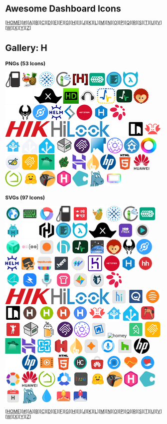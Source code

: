 # Awesome Dashboard Icons

[[HOME](..)][[#](gallery.md)][[A](gallery-a.md)][[B](gallery-b.md)][[C](gallery-c.md)][[D](gallery-d.md)][[E](gallery-e.md)][[F](gallery-f.md)][[G](gallery-g.md)][[H](gallery-h.md)][[I](gallery-i.md)][[J](gallery-j.md)][[K](gallery-k.md)][[L](gallery-l.md)][[M](gallery-m.md)][[N](gallery-n.md)][[O](gallery-o.md)][[P](gallery-p.md)][[Q](gallery-q.md)][[R](gallery-r.md)][[S](gallery-s.md)][[T](gallery-t.md)][[U](gallery-u.md)][[V](gallery-v.md)][[W](gallery-w.md)][[X](gallery-x.md)][[Y](gallery-y.md)][[Z](gallery-z.md)]

# Gallery: H

### PNGs (53 Icons)

<img src="../icons/hammond.png" alt="hammond" height="50"> <img src="../icons/handbrake.png" alt="handbrake" height="50"> <img src="../icons/haproxy.png" alt="haproxy" height="50"> <img src="../icons/harbor.png" alt="harbor" height="50"> <img src="../icons/hard-forum.png" alt="hard-forum" height="50"> <img src="../icons/harvester.png" alt="harvester" height="50"> <img src="../icons/hastypaste.png" alt="hastypaste" height="50"> <img src="../icons/hasura.png" alt="hasura" height="50"> <img src="../icons/hatsh-light.png" alt="hatsh-light" height="50"> <img src="../icons/hatsh.png" alt="hatsh" height="50"> <img src="../icons/hdhomerun.png" alt="hdhomerun" height="50"> <img src="../icons/headphones.png" alt="headphones" height="50"> <img src="../icons/healthchecks-v2.png" alt="healthchecks-v2" height="50"> <img src="../icons/healthchecks.png" alt="healthchecks" height="50"> <img src="../icons/hedgedoc.png" alt="hedgedoc" height="50"> <img src="../icons/heimdall-light.png" alt="heimdall-light" height="50"> <img src="../icons/heimdall.png" alt="heimdall" height="50"> <img src="../icons/helium-token.png" alt="helium-token" height="50"> <img src="../icons/helm.png" alt="helm" height="50"> <img src="../icons/helper-scripts.png" alt="helper-scripts" height="50"> <img src="../icons/hetzner.png" alt="hetzner" height="50"> <img src="../icons/hexo.png" alt="hexo" height="50"> <img src="../icons/hifiberry.png" alt="hifiberry" height="50"> <img src="../icons/hikvision.png" alt="hikvision" height="50"> <img src="../icons/hilook-logo.png" alt="hilook-logo" height="50"> <img src="../icons/hoarder-light.png" alt="hoarder-light" height="50"> <img src="../icons/hoarder.png" alt="hoarder" height="50"> <img src="../icons/homarr.png" alt="homarr" height="50"> <img src="../icons/home-assistant-alt.png" alt="home-assistant-alt" height="50"> <img src="../icons/home-assistant-light.png" alt="home-assistant-light" height="50"> <img src="../icons/home-assistant.png" alt="home-assistant" height="50"> <img src="../icons/homebox.png" alt="homebox" height="50"> <img src="../icons/homebridge.png" alt="homebridge" height="50"> <img src="../icons/homepage.png" alt="homepage" height="50"> <img src="../icons/homer.png" alt="homer" height="50"> <img src="../icons/homeseer.png" alt="homeseer" height="50"> <img src="../icons/homey.png" alt="homey" height="50"> <img src="../icons/honeygain.png" alt="honeygain" height="50"> <img src="../icons/hoobs.png" alt="hoobs" height="50"> <img src="../icons/hoppscotch.png" alt="hoppscotch" height="50"> <img src="../icons/hortusfox.png" alt="hortusfox" height="50"> <img src="../icons/hostinger.png" alt="hostinger" height="50"> <img src="../icons/hotio.png" alt="hotio" height="50"> <img src="../icons/hp.png" alt="hp" height="50"> <img src="../icons/html.png" alt="html" height="50"> <img src="../icons/huawei.png" alt="huawei" height="50"> <img src="../icons/hubitat.png" alt="hubitat" height="50"> <img src="../icons/hugging-face.png" alt="hugging-face" height="50"> <img src="../icons/huginn.png" alt="huginn" height="50"> <img src="../icons/hugo.png" alt="hugo" height="50"> <img src="../icons/humhub.png" alt="humhub" height="50"> <img src="../icons/hydra.png" alt="hydra" height="50"> <img src="../icons/hyperion.png" alt="hyperion" height="50">

### SVGs (97 Icons)

<img src="../icons/habit-browser.svg" alt="habit-browser" height="50"> <img src="../icons/hackers-keyboard.svg" alt="hackers-keyboard" height="50"> <img src="../icons/halo-browser.svg" alt="halo-browser" height="50"> <img src="../icons/hammond.svg" alt="hammond" height="50"> <img src="../icons/hamro-patro.svg" alt="hamro-patro" height="50"> <img src="../icons/handbrake.svg" alt="handbrake" height="50"> <img src="../icons/haproxy.svg" alt="haproxy" height="50"> <img src="../icons/harbor.svg" alt="harbor" height="50"> <img src="../icons/harvester.svg" alt="harvester" height="50"> <img src="../icons/hashdroid.svg" alt="hashdroid" height="50"> <img src="../icons/hashicorp-light.svg" alt="hashicorp-light" height="50"> <img src="../icons/hashicorp.svg" alt="hashicorp" height="50"> <img src="../icons/hastypaste.svg" alt="hastypaste" height="50"> <img src="../icons/hasura.svg" alt="hasura" height="50"> <img src="../icons/hatsh.svg" alt="hatsh" height="50"> <img src="../icons/hbo-max.svg" alt="hbo-max" height="50"> <img src="../icons/hd-video-player.svg" alt="hd-video-player" height="50"> <img src="../icons/hd-videobox.svg" alt="hd-videobox" height="50"> <img src="../icons/headscale.svg" alt="headscale" height="50"> <img src="../icons/headspace.svg" alt="headspace" height="50"> <img src="../icons/healow.svg" alt="healow" height="50"> <img src="../icons/healthchecks.svg" alt="healthchecks" height="50"> <img src="../icons/heavens-above.svg" alt="heavens-above" height="50"> <img src="../icons/hedgedoc.svg" alt="hedgedoc" height="50"> <img src="../icons/heimdall.svg" alt="heimdall" height="50"> <img src="../icons/helium-token.svg" alt="helium-token" height="50"> <img src="../icons/helm.svg" alt="helm" height="50"> <img src="../icons/helo-babe.svg" alt="helo-babe" height="50"> <img src="../icons/hepsiburada.svg" alt="hepsiburada" height="50"> <img src="../icons/here-ar.svg" alt="here-ar" height="50"> <img src="../icons/here-wego.svg" alt="here-wego" height="50"> <img src="../icons/heroku.svg" alt="heroku" height="50"> <img src="../icons/hetzner.svg" alt="hetzner" height="50"> <img src="../icons/hexo.svg" alt="hexo" height="50"> <img src="../icons/hh.svg" alt="hh" height="50"> <img src="../icons/hi-bottle.svg" alt="hi-bottle" height="50"> <img src="../icons/hi-moment-apps.svg" alt="hi-moment-apps" height="50"> <img src="../icons/hi-q-mp3-rec.svg" alt="hi-q-mp3-rec" height="50"> <img src="../icons/hi-theme.svg" alt="hi-theme" height="50"> <img src="../icons/hi-wallpaper.svg" alt="hi-wallpaper" height="50"> <img src="../icons/hidemy-name.svg" alt="hidemy-name" height="50"> <img src="../icons/hifiberry.svg" alt="hifiberry" height="50"> <img src="../icons/hikvision.svg" alt="hikvision" height="50"> <img src="../icons/hilook-logo.svg" alt="hilook-logo" height="50"> <img src="../icons/hios-launcher.svg" alt="hios-launcher" height="50"> <img src="../icons/hipchat.svg" alt="hipchat" height="50"> <img src="../icons/hive.svg" alt="hive" height="50"> <img src="../icons/hoarder.svg" alt="hoarder" height="50"> <img src="../icons/holo-launcher-froyo.svg" alt="holo-launcher-froyo" height="50"> <img src="../icons/holo-launcher-hd.svg" alt="holo-launcher-hd" height="50"> <img src="../icons/holo-launcher-plus.svg" alt="holo-launcher-plus" height="50"> <img src="../icons/holo-launcher.svg" alt="holo-launcher" height="50"> <img src="../icons/homarr.svg" alt="homarr" height="50"> <img src="../icons/home-assistant-alt.svg" alt="home-assistant-alt" height="50"> <img src="../icons/home-assistant.svg" alt="home-assistant" height="50"> <img src="../icons/home-workout.svg" alt="home-workout" height="50"> <img src="../icons/home-workouts-gym-pro.svg" alt="home-workouts-gym-pro" height="50"> <img src="../icons/homebox.svg" alt="homebox" height="50"> <img src="../icons/homebrew.svg" alt="homebrew" height="50"> <img src="../icons/homebridge.svg" alt="homebridge" height="50"> <img src="../icons/homer.svg" alt="homer" height="50"> <img src="../icons/homesnap.svg" alt="homesnap" height="50"> <img src="../icons/homey.svg" alt="homey" height="50"> <img src="../icons/homify.svg" alt="homify" height="50"> <img src="../icons/hoobs.svg" alt="hoobs" height="50"> <img src="../icons/hoppscotch.svg" alt="hoppscotch" height="50"> <img src="../icons/hostinger.svg" alt="hostinger" height="50"> <img src="../icons/hot-schedules.svg" alt="hot-schedules" height="50"> <img src="../icons/hotels-com.svg" alt="hotels-com" height="50"> <img src="../icons/hotio.svg" alt="hotio" height="50"> <img src="../icons/hotmart-sparkle.svg" alt="hotmart-sparkle" height="50"> <img src="../icons/hound.svg" alt="hound" height="50"> <img src="../icons/houzz.svg" alt="houzz" height="50"> <img src="../icons/hp-dark.svg" alt="hp-dark" height="50"> <img src="../icons/hp-light.svg" alt="hp-light" height="50"> <img src="../icons/hp.svg" alt="hp" height="50"> <img src="../icons/htc-videoplayer.svg" alt="htc-videoplayer" height="50"> <img src="../icons/html.svg" alt="html" height="50"> <img src="../icons/http-custom.svg" alt="http-custom" height="50"> <img src="../icons/huawei-appgallery.svg" alt="huawei-appgallery" height="50"> <img src="../icons/huawei-backup.svg" alt="huawei-backup" height="50"> <img src="../icons/huawei-health.svg" alt="huawei-health" height="50"> <img src="../icons/huawei-hi-care.svg" alt="huawei-hi-care" height="50"> <img src="../icons/huawei-theme-manager.svg" alt="huawei-theme-manager" height="50"> <img src="../icons/huawei.svg" alt="huawei" height="50"> <img src="../icons/hubitat.svg" alt="hubitat" height="50"> <img src="../icons/hubstaff.svg" alt="hubstaff" height="50"> <img src="../icons/hue.svg" alt="hue" height="50"> <img src="../icons/hugging-face.svg" alt="hugging-face" height="50"> <img src="../icons/huginn.svg" alt="huginn" height="50"> <img src="../icons/hugo.svg" alt="hugo" height="50"> <img src="../icons/humhub.svg" alt="humhub" height="50"> <img src="../icons/hurry.svg" alt="hurry" height="50"> <img src="../icons/hydra.svg" alt="hydra" height="50"> <img src="../icons/hydro.svg" alt="hydro" height="50"> <img src="../icons/hyperion-launcher-supreme.svg" alt="hyperion-launcher-supreme" height="50"> <img src="../icons/hyperion-launcher.svg" alt="hyperion-launcher" height="50">

[[HOME](..)][[#](gallery.md)][[A](gallery-a.md)][[B](gallery-b.md)][[C](gallery-c.md)][[D](gallery-d.md)][[E](gallery-e.md)][[F](gallery-f.md)][[G](gallery-g.md)][[H](gallery-h.md)][[I](gallery-i.md)][[J](gallery-j.md)][[K](gallery-k.md)][[L](gallery-l.md)][[M](gallery-m.md)][[N](gallery-n.md)][[O](gallery-o.md)][[P](gallery-p.md)][[Q](gallery-q.md)][[R](gallery-r.md)][[S](gallery-s.md)][[T](gallery-t.md)][[U](gallery-u.md)][[V](gallery-v.md)][[W](gallery-w.md)][[X](gallery-x.md)][[Y](gallery-y.md)][[Z](gallery-z.md)]

